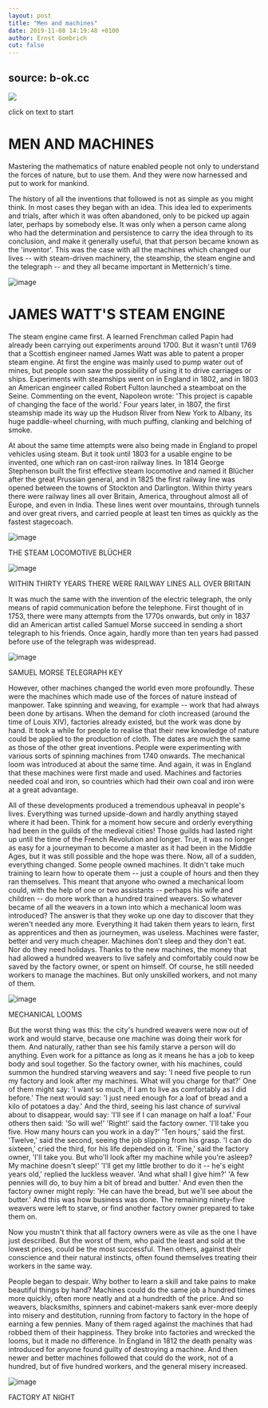 ```yaml
---
layout: post
title: "Men and machines"
date: 2019-11-08 14:19:48 +0100
author: Ernst Gombrich
cut: false
---
```


## source: b-ok.cc

![]({{site.baseurl}}/assets/a_little_history_of_the_world/cover.jpg)

click on text to start

# MEN AND MACHINES

Mastering the mathematics of nature enabled people not only to
understand the forces of nature, but to use them. And
they were now harnessed and put to work for mankind.

The history of all the inventions that followed is not as simple as you
might think. In most cases they began with an idea. This idea led to
experiments and trials, after which it was often abandoned, only to be
picked up again later, perhaps by somebody else. It was only when a
person came along who had the determination and persistence to carry the
idea through to its conclusion, and make it generally useful, that that
person became known as the 'inventor'. This was the case with all the
machines which changed our lives -- with steam-driven machinery, the
steamship, the steam engine and the telegraph -- and they all became
important in Metternich's time.

![image]({{site.baseurl}}/assets/a_little_history_of_the_world/f0279-01.jpg)

# JAMES WATT'S STEAM ENGINE

The steam engine came first. A learned Frenchman called Papin had
already been carrying out experiments around 1700. But it wasn't until
1769 that a Scottish engineer named James Watt was able to patent a
proper steam engine. At first the engine was mainly used to pump water
out of mines, but people soon saw the possibility of using it to drive
carriages or ships. Experiments with steamships went on in England in
1802, and in 1803 an American engineer called Robert Fulton launched a
steamboat on the Seine. Commenting on the event, Napoleon wrote: 'This
project is capable of changing the face of the world.' Four years later,
in 1807, the first steamship made its way up the Hudson River from New
York to Albany, its huge paddle-wheel churning, with much puffing,
clanking and belching of smoke.

At about the same time attempts were also
being made in England to propel vehicles using steam. But it took until
1803 for a usable engine to be invented, one which ran on cast-iron
railway lines. In 1814 George Stephenson built the first effective steam
locomotive and named it Blücher after the great Prussian general, and in
1825 the first railway line was opened between the towns of Stockton and
Darlington. Within thirty years there were railway lines all over
Britain, America, throughout almost all of Europe, and even in India.
These lines went over mountains, through tunnels and over great rivers,
and carried people at least ten times as quickly as the fastest
stagecoach.

![image]({{site.baseurl}}/assets/a_little_history_of_the_world/f0280-01.jpg)

THE STEAM LOCOMOTIVE BLÜCHER

![image]({{site.baseurl}}/assets/a_little_history_of_the_world/f0281-01.jpg)

WITHIN THIRTY YEARS THERE WERE RAILWAY LINES ALL OVER BRITAIN

It was much the same with the invention of the electric telegraph, the
only means of rapid communication before the telephone. First thought of
in 1753, there were many attempts from the 1770s onwards, but only in
1837 did an American artist called Samuel Morse succeed in sending a
short telegraph to his friends. Once again, hardly more than ten years
had passed before use of the telegraph was widespread.

![image]({{site.baseurl}}/assets/a_little_history_of_the_world/f0281-02.jpg)

SAMUEL MORSE TELEGRAPH KEY

However, other machines changed the world even more profoundly. These
were the machines which made use of the forces of nature instead of
manpower. Take spinning and weaving, for example -- work that had always
been done by artisans. When the demand for cloth increased (around the
time of Louis XIV), factories already existed, but the work was done by
hand. It took a while for people to realise that their new knowledge of
nature could be applied to the production of cloth. The dates are much
the same as those of the other great inventions. People were
experimenting with various sorts of spinning machines from 1740 onwards.
The mechanical loom was introduced at about the same time. And again, it
was in England that these machines were first made and used. Machines
and factories needed coal and iron, so countries which had their own
coal and iron were at a great advantage.

All of these developments produced a tremendous upheaval in people's
lives. Everything was turned upside-down and hardly anything stayed
where it had been. Think for a moment how secure and orderly everything
had been in the guilds of the medieval cities! Those guilds had lasted
right up until the time of the French Revolution and longer. True, it
was no longer as easy for a journeyman to become a master as it had been
in the Middle Ages, but it was still possible and the hope was there. Now, all of a
sudden, everything changed. Some people owned machines. It didn't take
much training to learn how to operate them -- just a couple of hours and
then they ran themselves. This meant that anyone who owned a mechanical
loom could, with the help of one or two assistants -- perhaps his wife
and children -- do more work than a hundred trained weavers. So whatever
became of all the weavers in a town into which a mechanical loom was
introduced? The answer is that they woke up one day to discover that
they weren't needed any more. Everything it had taken them years to
learn, first as apprentices and then as journeymen, was useless.
Machines were faster, better and very much cheaper. Machines don't sleep
and they don't eat. Nor do they need holidays. Thanks to the new
machines, the money that had allowed a hundred weavers to live safely
and comfortably could now be saved by the factory owner, or spent on
himself. Of course, he still needed workers to manage the machines. But
only unskilled workers, and not many of them.

![image]({{site.baseurl}}/assets/a_little_history_of_the_world/f0282-01.jpg)

MECHANICAL LOOMS

But the worst thing was this: the city's hundred weavers were now out of
work and would starve, because one machine was doing their work for
them. And naturally, rather than see his family starve a person will do
anything. Even work for a pittance as long as it means he has a job to
keep body and soul together. So the factory owner, with his machines,
could summon the hundred starving weavers and say: 'I need five people
to run my factory and look after my machines. What will you charge for
that?' One of them might say: 'I want so much, if I am to live as
comfortably as I did before.' The next would say: 'I just need enough
for a loaf of bread and a kilo of potatoes a day.' And the third, seeing
his last chance of survival about to disappear, would say: 'I'll see if
I can manage on half a loaf.' Four others then said: 'So will we!'
'Right!' said the factory owner. 'I'll take you five. How many hours can
you work in a day?' 'Ten hours,' said the first. 'Twelve,' said the
second, seeing the job slipping from his grasp. 'I can do sixteen,'
cried the third, for his life depended on it. 'Fine,' said the factory
owner, 'I'll take you. But who'll look after my machine while you're
asleep? My machine doesn't sleep!' 'I'll get my little brother to do it
-- he's eight years old,' replied the luckless weaver. 'And what shall I
give him?' 'A few pennies will do, to buy him a bit of bread and
butter.' And even then the factory owner might reply: 'He can have the
bread, but we'll see about the butter.' And this was how business was
done. The remaining ninety-five weavers were left to starve, or find
another factory owner prepared to take them on.

Now you mustn't think that all factory owners were as vile as the one I
have just described. But the worst of them, who paid the least and sold
at the lowest prices, could be the most successful. Then others, against
their conscience and their natural instincts, often found themselves
treating their workers in the same way.

People began to despair. Why bother to learn a skill and take pains to
make beautiful things by hand? Machines could do the same job a hundred
times more quickly, often more neatly and at a hundredth of the price.
And so weavers, blacksmiths, spinners and cabinet-makers sank ever-more
deeply into misery and destitution, running from factory to factory in
the hope of earning a few pennies. Many of them raged against the
machines that had robbed them of their happiness. They broke into
factories and wrecked the looms, but it made no difference. In England
in 1812 the death penalty was introduced for anyone found guilty of
destroying a machine. And then newer and better machines followed that
could do the work, not of a hundred, but of five hundred workers, and
the general misery increased.

![image]({{site.baseurl}}{{site.baseurl}}/assets/a_little_history_of_the_world/f0284-01.jpg)

FACTORY AT NIGHT
